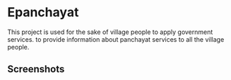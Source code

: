 
# Epanchayat

This project is used for the sake of village people to apply government services.
to provide information about panchayat services to all the village people.



## Screenshots



